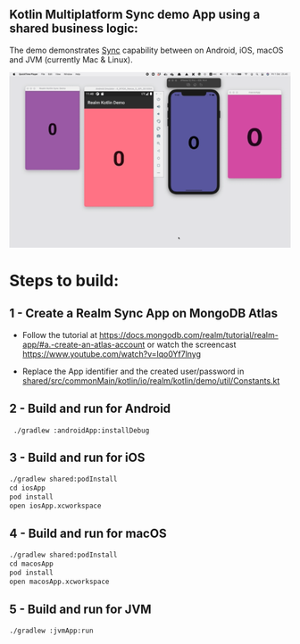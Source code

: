 ## Kotlin Multiplatform Sync demo App using a shared business logic:

The demo demonstrates [Sync](https://www.mongodb.com/realm/mobile/sync) capability between on Android, iOS, macOS and JVM (currently Mac & Linux).

<img src="./Screenshots/kotlin-sync-demo.gif" width="800">

# Steps to build:

## 1 - Create a Realm Sync App on MongoDB Atlas

- Follow the tutorial at https://docs.mongodb.com/realm/tutorial/realm-app/#a.-create-an-atlas-account or watch the screencast https://www.youtube.com/watch?v=lqo0Yf7lnyg

- Replace the App identifier and the created user/password in [shared/src/commonMain/kotlin/io/realm/kotlin/demo/util/Constants.kt](./shared/src/commonMain/kotlin/io/realm/kotlin/demo/util/Constants.kt)

## 2 - Build and run for Android

```
 ./gradlew :androidApp:installDebug
```

## 3 - Build and run for iOS

```
./gradlew shared:podInstall
cd iosApp
pod install
open iosApp.xcworkspace
```

## 4 - Build and run for macOS

```
./gradlew shared:podInstall
cd macosApp
pod install
open macosApp.xcworkspace
```

## 5 - Build and run for JVM

```
./gradlew :jvmApp:run
```


